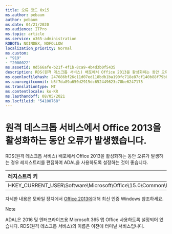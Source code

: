 ```yaml
---
title: 오류 코드 0x15
ms.author: pebaum
author: pebaum
ms.date: 04/21/2020
ms.audience: ITPro
ms.topic: article
ms.service: o365-administration
ROBOTS: NOINDEX, NOFOLLOW
localization_priority: Normal
ms.custom:
- "919"
- "2000022"
ms.assetid: 0d566afe-b21f-4f1b-8ca9-4b4d3b0f5435
description: RDS(원격 데스크톱 서비스) 배포에서 Office 2013을 활성화하는 동안 오류가 발생하는 경우 레지스트리를 편집하여 ADAL을 사용하도록 설정하는 것이 좋습니다.
ms.openlocfilehash: 247686bf26c11d07ed118bdb1ba190fc718e87cf140b88f79b8aa0b40c827b4d
ms.sourcegitcommit: b5f7da89a650d2915dc652449623c78be6247175
ms.translationtype: MT
ms.contentlocale: ko-KR
ms.lasthandoff: 08/05/2021
ms.locfileid: "54100768"
---
```

# <a name="error-while-activation-office-2013-on-remote-desktop-services"></a>원격 데스크톱 서비스에서 Office 2013을 활성화하는 동안 오류가 발생했습니다.

RDS(원격 데스크톱 서비스) 배포에서 Office 2013을 활성화하는 동안 오류가 발생하는 경우 레지스트리를 편집하여 ADAL을 사용하도록 설정하는 것이 좋습니다.
  
|**레지스트리 키**|**유형**|**값**|
|:-----|:-----|:-----|
|HKEY_CURRENT_USER\Software\Microsoft\Office\15.0\Common\Identity\EnableADAL  <br/> |REG_DWORD  <br/> |1  <br/> |

자세한 내용은 모바일 장치에서 [Office 2013에](https://docs.microsoft.com/microsoft-365/admin/security-and-compliance/enable-modern-authentication)대해 최신 인증 Windows 참조하세요.
  
> [!NOTE]
>  ADAL은 2016 및 엔터프라이즈용 Microsoft 365 앱 Office 사용하도록 설정되어 있습니다. RDS(원격 데스크톱 서비스)의 이름은 이전에 터미널 서비스입니다.
  